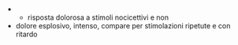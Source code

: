 + + risposta dolorosa a stimoli nocicettivi e non
+ dolore esplosivo, intenso, compare per stimolazioni ripetute e con ritardo